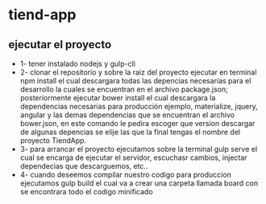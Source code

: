 # tiend-app


## ejecutar el proyecto

* 1- tener instalado nodejs y gulp-cli
* 2- clonar el repositorio y sobre la raiz del proyecto ejecutar en terminal npm install el cual descargara todas las depencias necesarias para el desarrollo la cuales se encuentran en el archivo package.json; posteriormente ejecutar bower install el cual descargara la dependencias necesarias para producción ejemplo, materialize, jquery, angular y las demas dependencias que se encuentran el archivo bower.json, en este comando le pedira escoger que version descargar de algunas depencias se elije las que la final tengas el nombre del proyecto TiendApp.
* 3- para arrancar el proyecto ejecutamos sobre la terminal gulp serve el cual se encarga de ejecutar el servidor, escuchasr cambios, injectar dependecias que descarguemos, etc..
* 4- cuando deseemos compilar nuestro codigo para produccion ejecutamos gulp build el cual va a crear una carpeta llamada board con se encontrara todo el codigo minificado


